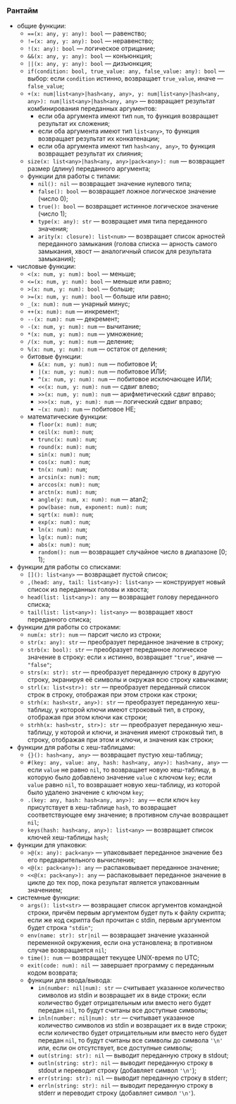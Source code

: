 ### Рантайм

* общие функции:
	* `==(x: any, y: any): bool` &mdash; равенство;
	* `!=(x: any, y: any): bool` &mdash; неравенство;
	* `!(x: any): bool` &mdash; логическое отрицание;
	* `&&(x: any, y: any): bool` &mdash; конъюнкция;
	* `||(x: any, y: any): bool` &mdash; дизъюнкция;
	* `if(condition: bool, true_value: any, false_value: any): bool` &mdash; выбор: если `condition` истинно, возвращает `true_value`, иначе &mdash; `false_value`;
	* `+(x: num|list<any>|hash<any, any>, y: num|list<any>|hash<any, any>): num|list<any>|hash<any, any>` &mdash; возвращает результат комбинирования переданных аргументов:
		* если оба аргумента имеют тип `num`, то функция возвращает результат их сложения;
		* если оба аргумента имеют тип `list<any>`, то функция возвращает результат их конкатенации;
		* если оба аргумента имеют тип `hash<any, any>`, то функция возвращает результат их слияния;
	* `size(x: list<any>|hash<any, any>|pack<any>): num` &mdash; возвращает размер (длину) переданного аргумента;
	* функции для работы с типами:
		* `nil(): nil` &mdash; возвращает значение нулевого типа;
		* `false(): bool` &mdash; возвращает ложное логическое значение (число 0);
		* `true(): bool` &mdash; возвращает истинное логическое значение (число 1);
		* `type(x: any): str` &mdash; возвращает имя типа переданного значения;
		* `arity(x: closure): list<num>` &mdash; возвращает список арностей переданного замыкания (голова списка &mdash; арность самого замыкания, хвост &mdash; аналогичный список для результата замыкания);
* числовые функции:
	* `<(x: num, y: num): bool` &mdash; меньше;
	* `<=(x: num, y: num): bool` &mdash; меньше или равно;
	* `>(x: num, y: num): bool` &mdash; больше;
	* `>=(x: num, y: num): bool` &mdash; больше или равно;
	* `_(x: num): num` &mdash; унарный минус;
	* `++(x: num): num` &mdash; инкремент;
	* `--(x: num): num` &mdash; декремент;
	* `-(x: num, y: num): num` &mdash; вычитание;
	* `*(x: num, y: num): num` &mdash; умножение;
	* `/(x: num, y: num): num` &mdash; деление;
	* `%(x: num, y: num): num` &mdash; остаток от деления;
	* битовые функции:
		* `&(x: num, y: num): num` &mdash; побитовое И;
		* `|(x: num, y: num): num` &mdash; побитовое ИЛИ;
		* `^(x: num, y: num): num` &mdash; побитовое исключающее ИЛИ;
		* `<<(x: num, y: num): num` &mdash; сдвиг влево;
		* `>>(x: num, y: num): num` &mdash; арифметический сдвиг вправо;
		* `>>>(x: num, y: num): num` &mdash; логический сдвиг вправо;
		* `~(x: num): num` &mdash; побитовое НЕ;
	* математические функции:
		* `floor(x: num): num`;
		* `ceil(x: num): num`;
		* `trunc(x: num): num`;
		* `round(x: num): num`;
		* `sin(x: num): num`;
		* `cos(x: num): num`;
		* `tn(x: num): num`;
		* `arcsin(x: num): num`;
		* `arccos(x: num): num`;
		* `arctn(x: num): num`;
		* `angle(y: num, x: num): num` &mdash; atan2;
		* `pow(base: num, exponent: num): num`;
		* `sqrt(x: num): num`;
		* `exp(x: num): num`;
		* `ln(x: num): num`;
		* `lg(x: num): num`;
		* `abs(x: num): num`;
		* `random(): num` &mdash; возвращает случайное число в диапазоне [0; 1);
* функции для работы со списками:
	* `[](): list<any>` &mdash; возвращает пустой список;
	* `,(head: any, tail: list<any>): list<any>` &mdash; конструирует новый список из переданных головы и хвоста;
	* `head(list: list<any>): any` &mdash; возвращает голову переданного списка;
	* `tail(list: list<any>): list<any>` &mdash; возвращает хвост переданного списка;
* функции для работы со строками:
	* `num(x: str): num` &mdash; парсит число из строки;
	* `str(x: any): str` &mdash; преобразует переданное значение в строку;
	* `strb(x: bool): str` &mdash; преобразует переданное логическое значение в строку: если `x` истинно, возвращает `"true"`, иначе &mdash; `"false"`;
	* `strs(x: str): str` &mdash; преобразует переданную строку в другую строку, экранируя её символы и окружая всю строку кавычками;
	* `strl(x: list<str>): str` &mdash; преобразует переданный список строк в строку, отображая при этом строки как строки;
	* `strh(x: hash<str, any>): str` &mdash; преобразует переданную хеш-таблицу, у которой ключи имеют строковый тип, в строку, отображая при этом ключи как строки;
	* `strhh(x: hash<str, str>): str` &mdash; преобразует переданную хеш-таблицу, у которой и ключи, и значения имеют строковый тип, в строку, отображая при этом и ключи, и значения как строки;
* функции для работы с хеш-таблицами:
	* `{}(): hash<any, any>` &mdash; возвращает пустую хеш-таблицу;
	* `#(key: any, value: any, hash: hash<any, any>): hash<any, any>` &mdash; если `value` не равно `nil`, то возвращает новую хеш-таблицу, в которую было добавлено значение `value` с ключом `key`; если `value` равно `nil`, то возврашает новую хеш-таблицу, из которой было удалено значение с ключом `key`;
	* `.(key: any, hash: hash<any, any>): any` &mdash; если ключ `key` присутствует в хеш-таблице `hash`, то возвращает соответствующее ему значение; в противном случае возвращает `nil`;
	* `keys(hash: hash<any, any>): list<any>` &mdash; возвращает список ключей хеш-таблицы `hash`;
* функции для упаковки:
	* `>@(x: any): pack<any>` &mdash; упаковывает переданное значение без его предварительного вычисления;
	* `<@(x: pack<any>): any` &mdash; распаковывает переданное значение;
	* `<<@(x: pack<any>): any` &mdash; распаковывает переданное значение в цикле до тех пор, пока результат является упакованным значением;
* системные функции:
	* `args(): list<str>` &mdash; возвращает список аргументов командной строки, причём первым аргументом будет путь к файлу скрипта; если же код скрипта был прочитан с stdin, первым аргументом будет строка `"stdin"`;
	* `env(name: str): str|nil` &mdash; возвращает значение указанной переменной окружения, если она установлена; в противном случае возвращается `nil`;
	* `time(): num` &mdash; возвращает текущее UNIX-время по UTC;
	* `exit(code: num): nil` &mdash; завершает программу с переданным кодом возврата;
	* функции для ввода/вывода:
		* `in(number: nil|num): str` &mdash; считывает указанное количество символов из stdin и возвращает их в виде строки; если количество будет отрицательным или вместо него будет передан `nil`, то будут считаны все доступные символы;
		* `inln(number: nil|num): str` &mdash; считывает указанное количество символов из stdin и возвращает их в виде строки; если количество будет отрицательным или вместо него будет передан `nil`, то будут считаны все символы до символа `'\n'` или, если он отсутствует, все доступные символы;
		* `out(string: str): nil` &mdash; выводит переданную строку в stdout;
		* `outln(string: str): nil` &mdash; выводит переданную строку в stdout и переводит строку (добавляет символ `'\n'`);
		* `err(string: str): nil` &mdash; выводит переданную строку в stderr;
		* `errln(string: str): nil` &mdash; выводит переданную строку в stderr и переводит строку (добавляет символ `'\n'`).
